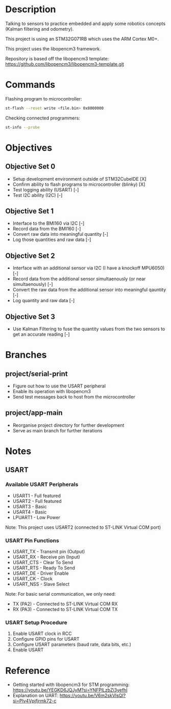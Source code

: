
# Description
 Talking to sensors to practice embedded and apply some robotics concepts (Kalman filtering and odometry). 

This project is using an STM32G071RB which uses the ARM Cortex M0+.

This project uses the libopencm3 framework.

Repository is based off the libopencm3 template: https://github.com/libopencm3/libopencm3-template.git

# Commands
Flashing program to microcontroller:
```sh
st-flash --reset write <file.bin> 0x8000000
```

Checking connected programmers:
```sh
st-info --probe
```

# Objectives
## Objective Set 0
- Setup development environment outside of STM32CubeIDE [X]
- Confirm ability to flash programs to microcontroller (blinky) [X]
- Test logging ability (USART) [-]
- Test I2C ability (I2C) [-]

## Objective Set 1
- Interface to the BMI160 via I2C [-]
- Record data from the BMI160 [-]
- Convert raw data into meaningful quantity [-]
- Log those quantities and raw data [-]

## Objective Set 2
- Interface with an additional sensor via I2C (I have a knockoff MPU6050) [-]
- Record data from the additional sensor simultaenously (or near simultaenously) [-]
- Convert the raw data from the additional sensor into meaningful qauntity [-]
- Log quantity and raw data [-]

## Objective Set 3
- Use Kalman Filtering to fuse the quantity values from the two sensors to get an accurate reading [-]

# Branches
## project/serial-print
- Figure out how to use the USART peripheral
- Enable its operation with libopencm3
- Send test messages back to host from the microcontroller

## project/app-main
- Reorganise project directory for further development
- Serve as main branch for further iterations

# Notes
## USART
### Available USART Peripherals
* USART1 - Full featured
* USART2 - Full featured
* USART3 - Basic
* USART4 - Basic   
* LPUART1 - Low Power

Note: This project uses USART2 (connected to ST-LINK Virtual COM port)

### USART Pin Functions
* USART_TX - Transmit pin (Output)
* USART_RX - Receive pin (Input)
* USART_CTS - Clear To Send
* USART_RTS - Ready To Send
* USART_DE - Driver Enable
* USART_CK - Clock
* USART_NSS - Slave Select

Note: For basic serial communication, we only need:
* TX (PA2) - Connected to ST-LINK Virtual COM RX
* RX (PA3) - Connected to ST-LINK Virtual COM TX

### USART Setup Procedure
1. Enable USART clock in RCC
2. Configure GPIO pins for USART
3. Configure USART parameters (baud rate, data bits, etc.)
4. Enable USART

# Reference
- Getting started with libopencm3 for STM programming: https://youtu.be/YEGKD6JQJyM?si=YNFPlLzbZi3yefhI
- Explanation on UART: https://youtu.be/V6m2skVlsQI?si=Plv4Vpjfjrmk72-c